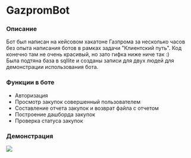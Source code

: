 # GazpromBot

### Описание
Бот был написан на кейсовом хакатоне Газпрома за несколько часов
без опыта написания ботов в рамках задачи "Клиентский путь". 
Код конечно там не очень красивый, но зато гифка ниже ниче так :)  
Была подтяна база в sqllite и созданы записи для двух людей
для демонстрации использования бота.

### Функции в боте
- Авторизация
- Просмотр закупок совершенный пользователем
- Составление отчета закупок и возврат файла с отчетом
- Построение дашборда закупок
- Проверка статуса закупок

### Демонстрация

![](GazpromBot.gif)